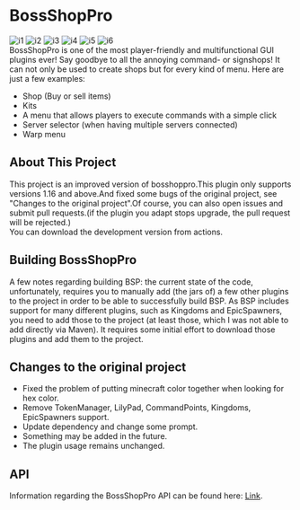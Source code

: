 # BossShopPro
![i1](https://img.shields.io/badge/minecraft-1.16+-blue.svg) ![i2](https://img.shields.io/badge/java-8+-blue.svg) ![i3](https://badgen.net/github/release/lijinhong11/BossShopPro) ![i4](https://badgen.net/badge/license/MIT/blue) ![i5](https://badgen.net/github/assets-dl/lijinhong11/BossShopPro) ![i6](https://badgen.net/github/open-issues/lijinhong11/BossShopPro)  
BossShopPro is one of the most player-friendly and multifunctional GUI plugins ever! Say goodbye to all the annoying command- or signshops!
It can not only be used to create shops but for every kind of menu. Here are just a few examples:
* Shop (Buy or sell items)
* Kits
* A menu that allows players to execute commands with a simple click
* Server selector (when having multiple servers connected)
* Warp menu

## About This Project
This project is an improved version of bosshoppro.This plugin only supports versions 1.16 and above.And fixed some bugs of the original project, see "Changes to the original project".Of course, you can also open issues and submit pull requests.(if the plugin you adapt stops upgrade, the pull request will be rejected.)  
You can download the development version from actions.

## Building BossShopPro

A few notes regarding building BSP: the current state of the code, unfortunately, requires you to manually add (the jars of) a few other plugins to the project in order to be able to successfully build BSP. As BSP includes support for many different plugins, such as Kingdoms and EpicSpawners, you need to add those to the project (at least those, which I was not able to add directly via Maven). It requires some initial effort to download those plugins and add them to the project.

## Changes to the original project
* Fixed the problem of putting minecraft color together when looking for hex color.  
* Remove TokenManager, LilyPad, CommandPoints, Kingdoms, EpicSpawners support.  
* Update dependency and change some prompt. 
* Something may be added in the future.
* The plugin usage remains unchanged.

## API
Information regarding the BossShopPro API can be found here: [Link](https://www.spigotmc.org/wiki/bossshoppro-api/).
